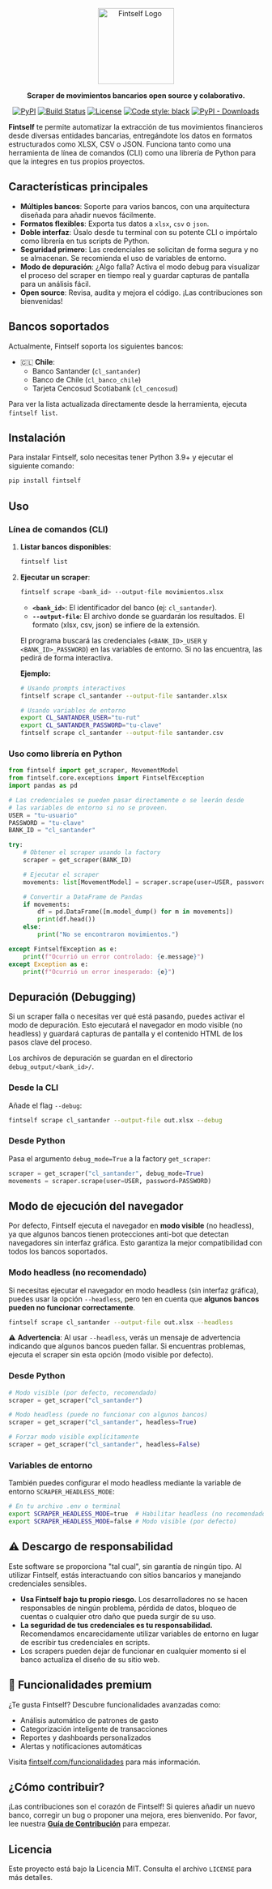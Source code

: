 <p align="center">
  <picture>
    <source media="(prefers-color-scheme: dark)" srcset="assets/logo_fintself_dark.png">
    <source media="(prefers-color-scheme: light)" srcset="assets/logo_fintself_light.png">
    <img alt="Fintself Logo" src="assets/logo_fintself_light.png" width="150">
  </picture>
</p>

<p align="center">
  <strong>Scraper de movimientos bancarios open source y colaborativo.</strong>
</p>

<p align="center">
  <a href="https://pypi.org/project/fintself/"><img alt="PyPI" src="https://img.shields.io/pypi/v/fintself.svg"></a>
  <a href="https://github.com/fintself/fintself/actions/workflows/release.yml"><img alt="Build Status" src="https://github.com/fintself/fintself/actions/workflows/release.yml/badge.svg"></a>
  <a href="https://github.com/fintself/fintself/blob/main/LICENSE"><img alt="License" src="https://img.shields.io/pypi/l/fintself.svg"></a>
  <a href="https://github.com/psf/black"><img alt="Code style: black" src="https://img.shields.io/badge/code%20style-black-000000.svg"></a>
  <a href="https://pypistats.org/packages/fintself"><img alt="PyPI - Downloads" src="https://img.shields.io/pypi/dm/fintself"></a>
</p>

**Fintself** te permite automatizar la extracción de tus movimientos financieros desde diversas entidades bancarias, entregándote los datos en formatos estructurados como XLSX, CSV o JSON. Funciona tanto como una herramienta de línea de comandos (CLI) como una librería de Python para que la integres en tus propios proyectos.

## Características principales

- **Múltiples bancos**: Soporte para varios bancos, con una arquitectura diseñada para añadir nuevos fácilmente.
- **Formatos flexibles**: Exporta tus datos a `xlsx`, `csv` o `json`.
- **Doble interfaz**: Úsalo desde tu terminal con su potente CLI o impórtalo como librería en tus scripts de Python.
- **Seguridad primero**: Las credenciales se solicitan de forma segura y no se almacenan. Se recomienda el uso de variables de entorno.
- **Modo de depuración**: ¿Algo falla? Activa el modo debug para visualizar el proceso del scraper en tiempo real y guardar capturas de pantalla para un análisis fácil.
- **Open source**: Revisa, audita y mejora el código. ¡Las contribuciones son bienvenidas!

## Bancos soportados

Actualmente, Fintself soporta los siguientes bancos:

- 🇨🇱 **Chile**:
  - Banco Santander (`cl_santander`)
  - Banco de Chile (`cl_banco_chile`)
  - Tarjeta Cencosud Scotiabank (`cl_cencosud`)

Para ver la lista actualizada directamente desde la herramienta, ejecuta `fintself list`.

## Instalación

Para instalar Fintself, solo necesitas tener Python 3.9+ y ejecutar el siguiente comando:

```bash
pip install fintself
```

## Uso

### Línea de comandos (CLI)

1.  **Listar bancos disponibles**:

    ```bash
    fintself list
    ```

2.  **Ejecutar un scraper**:

    ```bash
    fintself scrape <bank_id> --output-file movimientos.xlsx
    ```

    - **`<bank_id>`**: El identificador del banco (ej: `cl_santander`).
    - **`--output-file`**: El archivo donde se guardarán los resultados. El formato (xlsx, csv, json) se infiere de la extensión.

    El programa buscará las credenciales (`<BANK_ID>_USER` y `<BANK_ID>_PASSWORD`) en las variables de entorno. Si no las encuentra, las pedirá de forma interactiva.

    **Ejemplo:**

    ```bash
    # Usando prompts interactivos
    fintself scrape cl_santander --output-file santander.xlsx

    # Usando variables de entorno
    export CL_SANTANDER_USER="tu-rut"
    export CL_SANTANDER_PASSWORD="tu-clave"
    fintself scrape cl_santander --output-file santander.csv
    ```

### Uso como librería en Python

```python
from fintself import get_scraper, MovementModel
from fintself.core.exceptions import FintselfException
import pandas as pd

# Las credenciales se pueden pasar directamente o se leerán desde
# las variables de entorno si no se proveen.
USER = "tu-usuario"
PASSWORD = "tu-clave"
BANK_ID = "cl_santander"

try:
    # Obtener el scraper usando la factory
    scraper = get_scraper(BANK_ID)

    # Ejecutar el scraper
    movements: list[MovementModel] = scraper.scrape(user=USER, password=PASSWORD)

    # Convertir a DataFrame de Pandas
    if movements:
        df = pd.DataFrame([m.model_dump() for m in movements])
        print(df.head())
    else:
        print("No se encontraron movimientos.")

except FintselfException as e:
    print(f"Ocurrió un error controlado: {e.message}")
except Exception as e:
    print(f"Ocurrió un error inesperado: {e}")

```

## Depuración (Debugging)

Si un scraper falla o necesitas ver qué está pasando, puedes activar el modo de depuración. Esto ejecutará el navegador en modo visible (no headless) y guardará capturas de pantalla y el contenido HTML de los pasos clave del proceso.

Los archivos de depuración se guardan en el directorio `debug_output/<bank_id>/`.

### Desde la CLI

Añade el flag `--debug`:

```bash
fintself scrape cl_santander --output-file out.xlsx --debug
```

### Desde Python

Pasa el argumento `debug_mode=True` a la factory `get_scraper`:

```python
scraper = get_scraper("cl_santander", debug_mode=True)
movements = scraper.scrape(user=USER, password=PASSWORD)
```

## Modo de ejecución del navegador

Por defecto, Fintself ejecuta el navegador en **modo visible** (no headless), ya que algunos bancos tienen protecciones anti-bot que detectan navegadores sin interfaz gráfica. Esto garantiza la mejor compatibilidad con todos los bancos soportados.

### Modo headless (no recomendado)

Si necesitas ejecutar el navegador en modo headless (sin interfaz gráfica), puedes usar la opción `--headless`, pero ten en cuenta que **algunos bancos pueden no funcionar correctamente**.

```bash
fintself scrape cl_santander --output-file out.xlsx --headless
```

⚠️ **Advertencia**: Al usar `--headless`, verás un mensaje de advertencia indicando que algunos bancos pueden fallar. Si encuentras problemas, ejecuta el scraper sin esta opción (modo visible por defecto).

### Desde Python

```python
# Modo visible (por defecto, recomendado)
scraper = get_scraper("cl_santander")

# Modo headless (puede no funcionar con algunos bancos)
scraper = get_scraper("cl_santander", headless=True)

# Forzar modo visible explícitamente
scraper = get_scraper("cl_santander", headless=False)
```

### Variables de entorno

También puedes configurar el modo headless mediante la variable de entorno `SCRAPER_HEADLESS_MODE`:

```bash
# En tu archivo .env o terminal
export SCRAPER_HEADLESS_MODE=true  # Habilitar headless (no recomendado)
export SCRAPER_HEADLESS_MODE=false # Modo visible (por defecto)
```

## ⚠️ Descargo de responsabilidad

Este software se proporciona "tal cual", sin garantía de ningún tipo. Al utilizar Fintself, estás interactuando con sitios bancarios y manejando credenciales sensibles.

- **Usa Fintself bajo tu propio riesgo.** Los desarrolladores no se hacen responsables de ningún problema, pérdida de datos, bloqueo de cuentas o cualquier otro daño que pueda surgir de su uso.
- **La seguridad de tus credenciales es tu responsabilidad.** Recomendamos encarecidamente utilizar variables de entorno en lugar de escribir tus credenciales en scripts.
- Los scrapers pueden dejar de funcionar en cualquier momento si el banco actualiza el diseño de su sitio web.

## 🚀 Funcionalidades premium

¿Te gusta Fintself? Descubre funcionalidades avanzadas como:
- Análisis automático de patrones de gasto
- Categorización inteligente de transacciones  
- Reportes y dashboards personalizados
- Alertas y notificaciones automáticas

Visita [fintself.com/funcionalidades](https://fintself.com/funcionalidades) para más información.

## ¿Cómo contribuir?

¡Las contribuciones son el corazón de Fintself! Si quieres añadir un nuevo banco, corregir un bug o proponer una mejora, eres bienvenido. Por favor, lee nuestra [**Guía de Contribución**](CONTRIBUTING.md) para empezar.

## Licencia

Este proyecto está bajo la Licencia MIT. Consulta el archivo `LICENSE` para más detalles.
